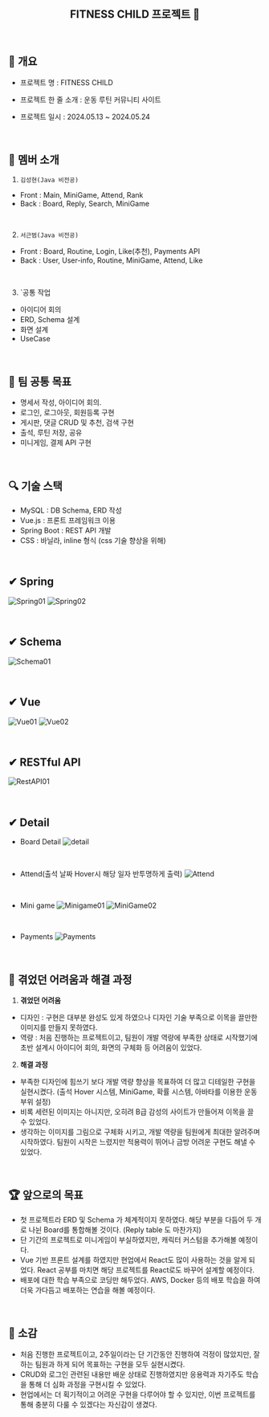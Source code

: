 <div align="center">
<h2> FITNESS CHILD 프로젝트 🚩</h2>
</div>
</br>

## 📑 개요

- 프로젝트 명 : FITNESS CHILD
  
- 프로젝트 한 줄 소개 : 운동 루틴 커뮤니티 사이트
  
- 프로젝트 일시 : 2024.05.13 ~ 2024.05.24
  
  </br>
  

## 👥 멤버 소개

1. `김성현(Java 비전공)`
- Front : Main, MiniGame, Attend, Rank
- Back : Board, Reply, Search, MiniGame
   
</br>

2. `서근범(Java 비전공)`
- Front : Board, Routine, Login, Like(추천), Payments API
- Back : User, User-info, Routine, MiniGame, Attend, Like
     
</br>


3. `공통 작업
- 아이디어 회의
- ERD, Schema 설계
- 화면 설계
- UseCase
   
</br>

## 🚩 팀 공통 목표

- 명세서 작성, 아이디어 회의.
- 로그인, 로그아웃, 회원등록 구현
- 게시판, 댓글 CRUD 및 추천, 검색 구현
- 출석, 루틴 저장, 공유
- 미니게임, 결제 API 구현

</br>

## 🔍 기술 스택

- MySQL : DB Schema, ERD 작성
- Vue.js : 프론트 프레임워크 이용
- Spring Boot : REST API 개발
- CSS : 바닐라, inline 형식 (css 기술 향상을 위해)

</br>

## ✔ Spring
![Spring01](https://github.com/Geunbeom/WebProject/assets/160552393/581c5adc-5f18-4a5a-b898-eab74cf21ab9)
![Spring02](https://github.com/Geunbeom/WebProject/assets/160552393/9ee58f29-247b-4644-87a5-22a4954feadb)

</br>

## ✔ Schema
![Schema01](https://github.com/Geunbeom/WebProject/assets/160552393/1e633c92-e02d-4685-8837-54a842011952)

</br>

## ✔ Vue
![Vue01](https://github.com/Geunbeom/WebProject/assets/160552393/77a8d1af-069f-4128-b1a2-4f6b5d42f921)
![Vue02](https://github.com/Geunbeom/WebProject/assets/160552393/5fbfd427-2621-42f0-a5c6-086840b8443b)


</br>

## ✔ RESTful API
![RestAPI01](https://github.com/Geunbeom/WebProject/assets/160552393/eafe58eb-0e27-4d2f-8fa2-0a472eb20f7d)

</br>

## ✔ Detail

  - Board Detail
![detail](https://github.com/Geunbeom/WebProject/assets/160552393/e3fee263-878e-4156-bc4a-98d27bb0acb8)

</br>

  - Attend(출석 날짜 Hover시 해당 일자 반투명하게 출력)
![Attend](https://github.com/Geunbeom/WebProject/assets/160552393/86ece31a-eebb-4574-9ea4-3c388503181a)

</br>

  - Mini game
![Minigame01](https://github.com/Geunbeom/WebProject/assets/160552393/f0630c59-4ea4-4020-acb6-52012e73dd9e)
![MiniGame02](https://github.com/Geunbeom/Baekjoon/assets/160552393/5dbd8347-8434-4a5b-bd44-113cfebfdf15)

</br>

  - Payments
![Payments](https://github.com/Geunbeom/Baekjoon/assets/160552393/da7b42e0-6b05-419e-b6d1-6ae26e4b021c)

</br>


## 📌 겪었던 어려움과 해결 과정

1. **겪었던 어려움**
  - 디자인 : 구현은 대부분 완성도 있게 하였으나 디자인 기술 부족으로 이목을 끌만한 이미지를 만들지 못하였다.
  - 역량 : 처음 진행하는 프로젝트이고, 팀원이 개발 역량에 부족한 상태로 시작했기에 초반 설계시 아이디어 회의, 화면의 구체화 등 어려움이 있었다.

2. **해결 과정**
  - 부족한 디자인에 힘쓰기 보다 개발 역량 향상을 목표하여 더 많고 디테일한 구현을 실현시켰다. (출석 Hover 시스템, MiniGame, 확률 시스템, 아바타를 이용한 운동 부위 설정)
  - 비록 세련된 이미지는 아니지만, 오히려 B급 감성의 사이트가 만들어져 이목을 끌 수 있었다.
  - 생각하는 이미지를 그림으로 구체화 시키고, 개발 역량을 팀원에게 최대한 알려주며 시작하였다. 팀원이 시작은 느렸지만 적용력이 뛰어나 금방 어려운 구현도 해낼 수 있었다.

</br>


## 🏆 앞으로의 목표
  - 첫 프로젝트라 ERD 및 Schema 가 체계적이지 못하였다. 해당 부분을 다듬어 두 개로 나뉜 Board를 통합해볼 것이다. (Reply table 도 마찬가지)
  - 단 기간의 프로젝트로 미니게임이 부실하였지만, 캐릭터 커스텀을 추가해볼 예정이다.
  - Vue 기반 프론트 설계를 하였지만 현업에서 React도 많이 사용하는 것을 알게 되었다. React 공부를 마치면 해당 프로젝트를 React로도 바꾸어 설계할 예정이다.
  - 배포에 대한 학습 부족으로 코딩만 해두었다. AWS, Docker 등의 배포 학습을 하여 더욱 가다듬고 배포하는 연습을 해볼 예정이다.

</br>

## 💓 소감
  
- 처음 진행한 프로젝트이고, 2주일이라는 단 기간동안 진행하여 걱정이 많았지만, 잘 하는 팀원과 하게 되어 목표하는 구현을 모두 실현시켰다.
- CRUD와 로그인 관련된 내용만 배운 상태로 진행하였지만 응용력과 자기주도 학습을 통해 더 심화 과정을 구현시킬 수 있었다.
- 현업에서는 더 획기적이고 어려운 구현을 다루어야 할 수 있지만, 이번 프로젝트를 통해 충분히 다룰 수 있겠다는 자신감이 생겼다.
